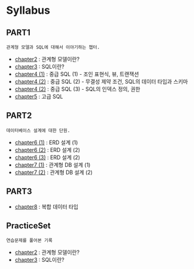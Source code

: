 # Syllabus

## PART1
`관계형 모델과 SQL에 대해서 이야기하는 챕터.` 

* [chapter2](./PART1/chapter2.md) : 관계형 모델이란?  
* [chapter3](./PART1/chapter3.md) : SQL이란?  
* [chapter4 (1)](./PART1/chapter4_1.md) : 중급 SQL (1) - 조인 표현식, 뷰, 트랜잭션  
* [chapter4 (2)](./PART1/chapter4_2.md) : 중급 SQL (2) - 무결성 제약 조건, SQL의 데이터 타입과 스키마  
* [chapter4 (2)](./PART1/chapter4_3.md) : 중급 SQL (3) - SQL의 인덱스 정의, 권한  
* [chapter5](./PART1/chapter5.md) : 고급 SQL  

## PART2
`데이터베이스 설계에 대한 단원.` 
* [chapter6 (1)](./PART2/chapter6_1.md) : ERD 설계 (1)  
* [chapter6 (2)](./PART2/chapter6_2.md) : ERD 설계 (2)  
* [chapter6 (3)](./PART2/chapter6_3.md) : ERD 설계 (2)  
* [chapter7 (1)](./PART2/chapter7_1.md) : 관계형 DB 설계 (1)  
* [chapter7 (2)](./PART2/chapter7_2.md) : 관계형 DB 설계 (2)  

## PART3
* [chapter8](./PART3/chapter8.md) : 복합 데이터 타입



## PracticeSet
`연습문제를 풀어본 기록`  
* [chapter2](./PracticeSet/chapter2.md) : 관계형 모델이란?  
* [chapter3](./PracticeSet/chapter3.md) : SQL이란?  
